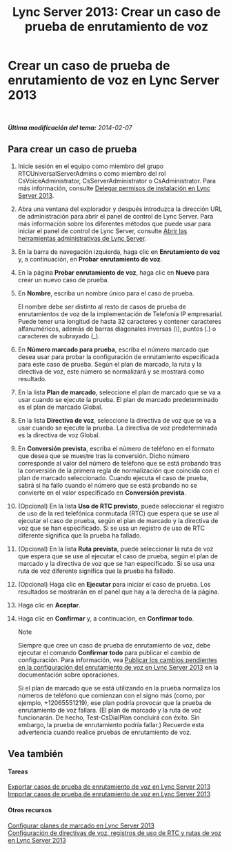 ﻿---
title: 'Lync Server 2013: Crear un caso de prueba de enrutamiento de voz'
TOCTitle: Crear un caso de prueba de enrutamiento de voz
ms:assetid: 43a07a5b-2f20-462a-81e5-d628c18391e0
ms:mtpsurl: https://technet.microsoft.com/es-es/library/Gg425935(v=OCS.15)
ms:contentKeyID: 48275118
ms.date: 01/07/2017
mtps_version: v=OCS.15
ms.translationtype: HT
---

# Crear un caso de prueba de enrutamiento de voz en Lync Server 2013

 

_**Última modificación del tema:** 2014-02-07_

## Para crear un caso de prueba

1.  Inicie sesión en el equipo como miembro del grupo RTCUniversalServerAdmins o como miembro del rol CsVoiceAdministrator, CsServerAdministrator o CsAdministrator. Para más información, consulte [Delegar permisos de instalación en Lync Server 2013](lync-server-2013-delegate-setup-permissions.md).

2.  Abra una ventana del explorador y después introduzca la dirección URL de administración para abrir el panel de control de Lync Server. Para más información sobre los diferentes métodos que puede usar para iniciar el panel de control de Lync Server, consulte [Abrir las herramientas administrativas de Lync Server](lync-server-2013-open-lync-server-administrative-tools.md).

3.  En la barra de navegación izquierda, haga clic en **Enrutamiento de voz** y, a continuación, en **Probar enrutamiento de voz**.

4.  En la página **Probar enrutamiento de voz**, haga clic en **Nuevo** para crear un nuevo caso de prueba.

5.  En **Nombre**, escriba un nombre único para el caso de prueba.
    
    El nombre debe ser distinto al resto de casos de prueba de enrutamientos de voz de la implementación de Telefonía IP empresarial. Puede tener una longitud de hasta 32 caracteres y contener caracteres alfanuméricos, además de barras diagonales inversas (\\), puntos (.) o caracteres de subrayado (\_).

6.  En **Número marcado para prueba**, escriba el número marcado que desea usar para probar la configuración de enrutamiento especificada para este caso de prueba. Según el plan de marcado, la ruta y la directiva de voz, este número se normalizará y se mostrará como resultado.

7.  En la lista **Plan de marcado**, seleccione el plan de marcado que se va a usar cuando se ejecute la prueba. El plan de marcado predeterminado es el plan de marcado Global.

8.  En la lista **Directiva de voz**, seleccione la directiva de voz que se va a usar cuando se ejecute la prueba. La directiva de voz predeterminada es la directiva de voz Global.

9.  En **Conversión prevista**, escriba el número de teléfono en el formato que desea que se muestre tras la conversión. Dicho número corresponde al valor del número de teléfono que se está probando tras la conversión de la primera regla de normalización que coincida con el plan de marcado seleccionado. Cuando ejecuta el caso de prueba, sabrá si ha fallo cuando el número que se está probando no se convierte en el valor especificado en **Conversión prevista**.

10. (Opcional) En la lista **Uso de RTC previsto**, puede seleccionar el registro de uso de la red telefónica conmutada (RTC) que espera que se use al ejecutar el caso de prueba, según el plan de marcado y la directiva de voz que se han especificado. Si se usa un registro de uso de RTC diferente significa que la prueba ha fallado.

11. (Opcional) En la lista **Ruta prevista**, puede seleccionar la ruta de voz que espera que se use al ejecutar el caso de prueba, según el plan de marcado y la directiva de voz que se han especificado. Si se usa una ruta de voz diferente significa que la prueba ha fallado.

12. (Opcional) Haga clic en **Ejecutar** para iniciar el caso de prueba. Los resultados se mostrarán en el panel que hay a la derecha de la página.

13. Haga clic en **Aceptar**.

14. Haga clic en **Confirmar** y, a continuación, en **Confirmar todo**.
    

    > [!NOTE]
    > Siempre que cree un caso de prueba de enrutamiento de voz, debe ejecutar el comando <STRONG>Confirmar todo</STRONG> para publicar el cambio de configuración. Para información, vea <A href="lync-server-2013-publish-pending-changes-to-the-voice-routing-configuration.md">Publicar los cambios pendientes en la configuración del enrutamiento de voz en Lync Server 2013</A> en la documentación sobre operaciones.

    
    Si el plan de marcado que se está utilizando en la prueba normaliza los números de teléfono que comienzan con el signo más (como, por ejemplo, +12065551219), ese plan podría provocar que la prueba de enrutamiento de voz fallara. (El plan de marcado y la ruta de voz funcionarán. De hecho, Test-CsDialPlan concluirá con éxito. Sin embargo, la prueba de enrutamiento podría fallar.) Recuerde esta advertencia cuando realice pruebas de enrutamiento de voz.

## Vea también

#### Tareas

[Exportar casos de prueba de enrutamiento de voz en Lync Server 2013](lync-server-2013-export-voice-routing-test-cases.md)  
[Importar casos de prueba de enrutamiento de voz en Lync Server 2013](lync-server-2013-import-voice-routing-test-cases.md)  

#### Otros recursos

[Configurar planes de marcado en Lync Server 2013](lync-server-2013-configuring-dial-plans.md)  
[Configuración de directivas de voz, registros de uso de RTC y rutas de voz en Lync Server 2013](lync-server-2013-configuring-voice-policies-pstn-usage-records-and-voice-routes.md)

